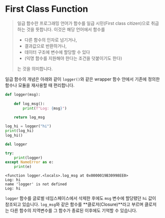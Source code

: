 # First Class Function

> 일급 함수란 프로그래밍 언어가 함수를 일급 시민(First class citizen)으로 취급하는 것을 뜻합니다. 이것은 해당 언어에서 함수를 
>
> - 다른 함수의 인자로 넘기거나, 
> - 결과값으로 반환하거나, 
> - 데이터 구조에 변수에 할당할 수 있다
> - (익명 함수를 지원해야 한다는 조건을 덧붙이기도 한다)
>
> 는 것을 의미합니다. 

일급 함수의 개념은 아래와 같이 `logger()`와 같은 wrapper 함수 안에서 기존에 정의한 함수나 모듈을 재사용할 때 편리합니다.

```python
def logger(msg):
    
    def log_msg():
        print(f"Log: {msg}")
        
    return log_msg

log_hi = logger("hi")
print(log_hi)
log_hi()

del logger

try:
    print(logger)
except NameError as e:
    print(e)
```

```shell
<function logger.<locals>.log_msg at 0x0000019B30998EE0>
Log: hi
name 'logger' is not defined
Log: hi
```

`logger` 함수를 글로벌 네임스페이스에서 삭제한 후에도 `msg` 변수에 할당됐던 `hi` 값이 참조되고 있습니다. `log_msg`와 같은 함수를 **클로저(Closure)**라고 부르며 클로저는 다른 함수의 지역변수를 그 함수가 종료된 이후에도 기억할 수 있습니다.
